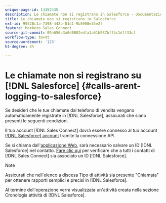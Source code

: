 ```yaml
---
unique-page-id: 14352435
description: Le chiamate non si registrano in Salesforce - Documentazione Marketo - Documentazione del prodotto
title: Le chiamate non si registrano in Salesforce
exl-id: 99528c1a-7398-442b-81d1-9b5908e35e2f
feature: Marketo Sales Connect
source-git-commit: 09a656c3a0d0002edfa1a61b987bff4c1dff33cf
workflow-type: tm+mt
source-wordcount: '123'
ht-degree: 4%

---
```


# Le chiamate non si registrano su [!DNL Salesforce] {#calls-arent-logging-to-salesforce}

Se desideri che le tue chiamate dal telefono di vendita vengano automaticamente registrate in [!DNL Salesforce], assicurati che siano presenti le seguenti condizioni.

Il tuo account [!DNL Sales Connect] dovrà essere connesso al tuo account [[!DNL Salesforce] account](/help/marketo/product-docs/marketo-sales-connect/crm/salesforce-integration/connect-your-sales-connect-account-to-salesforce.md) tramite la connessione API.

Se si chiama dall&#39;[applicazione Web](https://toutapp.com/login), sarà necessario salvare un ID [!DNL Salesforce] nel contatto. [Fare clic qui](/help/marketo/product-docs/marketo-sales-connect/crm/salesforce-customization/import-a-salesforce-id-into-sales-connect.md) per verificare che a tutti i contatti di [!DNL Sales Connect] sia associato un ID [!DNL Salesforce].

>[!NOTE]
>
>Assicurati che nell&#39;elenco a discesa Tipo di attività sia presente &quot;Chiamata&quot; per ottenere rapporti semplici e precisi in [!DNL Salesforce].

Al termine dell&#39;operazione verrà visualizzata un&#39;attività creata nella sezione Cronologia attività di [!DNL Salesforce].
